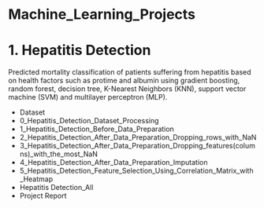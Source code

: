# Machine_Learning_Projects
# 1. Hepatitis Detection
Predicted mortality classification of patients suffering from hepatitis based on health factors such as protime and albumin using gradient boosting, random forest, decision tree, K-Nearest Neighbors (KNN), support vector machine (SVM) and multilayer perceptron (MLP).
- Dataset
- 0_Hepatitis_Detection_Dataset_Processing
- 1_Hepatitis_Detection_Before_Data_Preparation
- 2_Hepatitis_Detection_After_Data_Preparation_Dropping_rows_with_NaN
- 3_Hepatitis_Detection_After_Data_Preparation_Dropping_features(columns)_with_the_most_NaN
- 4_Hepatitis_Detection_After_Data_Preparation_Imputation
- 5_Hepatitis_Detection_Feature_Selection_Using_Correlation_Matrix_with_Heatmap
- Hepatitis Detection_All
- Project Report
